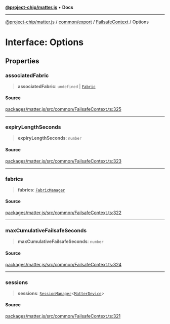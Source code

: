[**@project-chip/matter.js**](../../../../../README.md) • **Docs**

***

[@project-chip/matter.js](../../../../../modules.md) / [common/export](../../../README.md) / [FailsafeContext](../README.md) / Options

# Interface: Options

## Properties

### associatedFabric

> **associatedFabric**: `undefined` \| [`Fabric`](../../../../../fabric/export/classes/Fabric.md)

#### Source

[packages/matter.js/src/common/FailsafeContext.ts:325](https://github.com/project-chip/matter.js/blob/7a8cbb56b87d4ccf34bec5a9a95ab40a1711324f/packages/matter.js/src/common/FailsafeContext.ts#L325)

***

### expiryLengthSeconds

> **expiryLengthSeconds**: `number`

#### Source

[packages/matter.js/src/common/FailsafeContext.ts:323](https://github.com/project-chip/matter.js/blob/7a8cbb56b87d4ccf34bec5a9a95ab40a1711324f/packages/matter.js/src/common/FailsafeContext.ts#L323)

***

### fabrics

> **fabrics**: [`FabricManager`](../../../../../fabric/export/classes/FabricManager.md)

#### Source

[packages/matter.js/src/common/FailsafeContext.ts:322](https://github.com/project-chip/matter.js/blob/7a8cbb56b87d4ccf34bec5a9a95ab40a1711324f/packages/matter.js/src/common/FailsafeContext.ts#L322)

***

### maxCumulativeFailsafeSeconds

> **maxCumulativeFailsafeSeconds**: `number`

#### Source

[packages/matter.js/src/common/FailsafeContext.ts:324](https://github.com/project-chip/matter.js/blob/7a8cbb56b87d4ccf34bec5a9a95ab40a1711324f/packages/matter.js/src/common/FailsafeContext.ts#L324)

***

### sessions

> **sessions**: [`SessionManager`](../../../../../session/export/classes/SessionManager.md)\<[`MatterDevice`](../../../../../behavior/cluster/export/-internal-/classes/MatterDevice.md)\>

#### Source

[packages/matter.js/src/common/FailsafeContext.ts:321](https://github.com/project-chip/matter.js/blob/7a8cbb56b87d4ccf34bec5a9a95ab40a1711324f/packages/matter.js/src/common/FailsafeContext.ts#L321)
